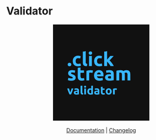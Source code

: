 # Validator

<p align="center">
    <img src="./docs/images/clickstream_validator.png" width="256" height="256" />
</p>

<p align="center">
    <a href="/services/clickstream/docs/validator/index.md">Documentation</a> |
    <a href="./CHANGELOG.md">Changelog</a>
</p>


